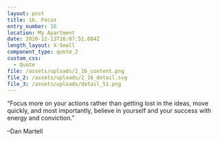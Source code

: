 ```yaml
---
layout: post
title: 16. Focus
entry_number: 16
location: My Apartment
date: 2020-12-13T16:07:51.084Z
length_layout: X-Small
component_type: quote_2
custom_css:
  - Quote
file: /assets/uploads/2_16_content.png
file_2: /assets/uploads/2_16_detail.svg
file_3: /assets/uploads/detail_51.png
---
```

“Focus more on your actions rather than getting lost in the ideas, move quickly, and most importantly, believe in yourself and your success with energy and <span class="blackletter">conviction.</span>” 

–Dan Martell